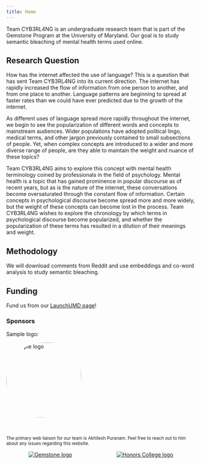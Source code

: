 ```yaml
---
title: Home
---
```


Team CYB3RL4NG is an undergraduate research team that is part of the Gemstone Program at the University of Maryland.
Our goal is to study semantic bleaching of mental health terms used online.

## Research Question

How has the internet affected the use of language? This is a question that has sent Team CYB3RL4NG into its current direction. The internet has rapidly increased the flow of information from one person to another, and from one place to another. Language patterns are beginning to spread at faster rates than we could have ever predicted due to the growth of the internet. 

As different uses of language spread more rapidly throughout the internet, we begin to see the popularization of different words and concepts to mainstream audiences. Wider populations have adopted political lingo, medical terms, and other jargon previously contained to small subsections of people. Yet, when complex concepts are introduced to a wider and more diverse range of people, are they able to maintain the weight and nuance of these topics?

Team CYB3RL4NG aims to explore this concept with mental health terminology coined by professionals in the field of psychology. Mental health is a topic that has gained prominence in popular discourse as of recent years, but as is the nature of the internet, these conversations become oversaturated through the constant flow of information. Certain concepts in psychological discourse become spread more and more widely, but the weight of these concepts can become lost in the process. Team CYB3RL4NG wishes to explore the chronology by which terms in psychological discourse become popularized, and whether the popularization of these terms has resulted in a dilution of their meanings and weight.

## Methodology

We will download comments from Reddit and use embeddings and co-word analysis to study semantic bleaching.

## Funding

Fund us from our [LaunchUMD page](/ "todo put the link here")!

### Sponsors

Sample logo:
<div>
  <a href="https://example.com/">
    <img src="/img/sample-logo.png" alt="Sample logo" height="200" style="border-radius: 100px 80px 110px 90px">
  </a>
</div>

<br>
<br>

<!--
Should write

Gemstone (gemstone logo)
OR
Be the first here!

?

todo thank the Drs.L too? Maybe email
-->

<sub>The primary web liaison for our team is Akhilesh Puranam. Feel free to reach out to him about any issues regarding this website.</sub>

<div style="display: flex; width: 100%; align-items: center; justify-content: space-around;">
  <div><a href="https://gemstone.umd.edu/"><img src="/img/gemstone.png" alt="Gemstone logo" class="gemstone-logo"></a></div>
  <div><a href="https://honors.umd.edu/"><img src="/img/umdhonors.png" alt="Honors College logo"></a></div>
</div>

